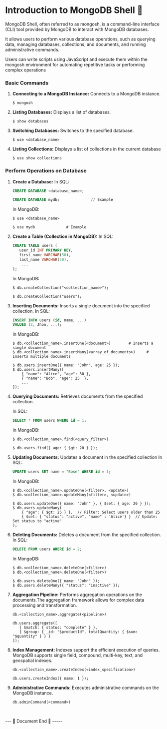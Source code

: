 
# Introduction to MongoDB Shell 👾

MongoDB Shell, often referred to as mongosh, is a command-line interface (CLI) tool provided by MongoDB to interact with MongoDB databases. 

It allows users to perform various database operations, such as querying data, managing databases, collections, and documents, and running administrative commands.

Users can write scripts using JavaScript and execute them within the mongosh environment for automating repetitive tasks or performing complex operations

### Basic Commands 

1. **Connecting to a MongoDB Instance:** Connects to a MongoDB instance.

    ```shell
    $ mongosh
    ```

2. **Listing Databases:** Displays a list of databases.

    ```shell
    $ show databases
    ```

3. **Switching Databases:** Switches to the specified database.
    
    ```shell
    $ use <database_name>
    ```

4. **Listing Collections:** Displays a list of collections in the current database

    ```shell
    $ use show collections
    ```

### Perform Operations on Database

1. **Create a Database:** 
    In SQL:
    ```sql
    CREATE DATABASE <database_name>;

    CREATE DATABASE mydb;              // Example
    ```

    In MongoDB:

    ```shell
    $ use <database_name>
    
    $ use mydb              # Example
    ```

2. **Create a Table (Collection in MongoDB):**
    In SQL:
    ```sql
    CREATE TABLE users (
       user_id INT PRIMARY KEY,
       first_name VARCHAR(50),
       last_name VARCHAR(50),
        ...
    );
    ```

    In MongoDB:

    ```shell
    $ db.createCollection("<collection_name>");
    
    $ db.createCollection("users");              
    ```

3. **Inserting Documents:** Inserts a single document into the specified collection.
    In SQL:
    ```sql
    INSERT INTO users (id, name, ...)
    VALUES (2, Jhon, ...);
    ```

    In MongoDB:

    ```shell
    $ db.<collection_name>.insertOne(<document>)        # Inserts a single document
    $ db.<collection_name>.insertMany(<array_of_documents>)     # Inserts multiple documents
    
    $ db.users.insertOne({ name: "John", age: 25 });   
    $ db.users.insertMany([
        { "name": "Alice", "age": 30 },
        { "name": "Bob", "age": 25  },
        ...
    ]);          
    ```


4. **Querying Documents:** Retrieves documents from the specified collection.

    In SQL:
    ```sql
    SELECT * FROM users WHERE id = 1;
    ```

    In MongoDB:

    ```shell
    $ db.<collection_name>.find(<query_filter>)
    
    $ db.users.find({ age: { $gt: 20 } });              
    ```

5. **Updating Documents:** Updates a document in the specified collection
    In SQL:
    ```sql
    UPDATE users SET name = "Bose" WHERE id = 1;
    ```

    In MongoDB:

    ```shell
    $ db.<collection_name>.updateOne(<filter>, <update>)
    $ db.<collection_name>.updateMany(<filter>, <update>)
    
    $ db.users.updateOne({ name: "John" }, { $set: { age: 26 } });   
    $ db.users.updateMany(
        { "age": { $gt: 25 } },  // Filter: Select users older than 25
        { $set: { "status": "active", "name" : 'Alice'} }  // Update: Set status to "active"
    );           
    ```

6. **Deleting Documents:** Deletes a document from the specified collection.
    In SQL:
    ```sql
    DELETE FROM users WHERE id = 2;
    ```

    In MongoDB:

    ```shell
    $ db.<collection_name>.deleteOne(<filter>)
    $ db.<collection_name>.deleteOne(<filter>)
    
    $ db.users.deleteOne({ name: "John" });   
    $ db.users.deleteMany({ "status": "inactive" }); 
    ```

7. **Aggregation Pipeline:** Performs aggregation operations on the documents.The aggregation framework allows for complex data processing and transformation.
    ```shell
    db.<collection_name>.aggregate(<pipeline>)

    db.users.aggregate([
       { $match: { status: "complete" } },
       { $group: { _id: "$productId", totalQuantity: { $sum: "$quantity" } } }
    ]);
    ```

8. **Index Management:** Indexes support the efficient execution of queries. MongoDB supports single field, compound, multi-key, text, and geospatial indexes.
    ```shell
    db.<collection_name>.createIndex(<index_specification>)

    db.users.createIndex({ name: 1 });
    ```

9. **Administrative Commands:** Executes administrative commands on the MongoDB instance.
     ```shell
    db.adminCommand(<command>)
    ```



<br>

--- 📄 Document End 🎉 -----
